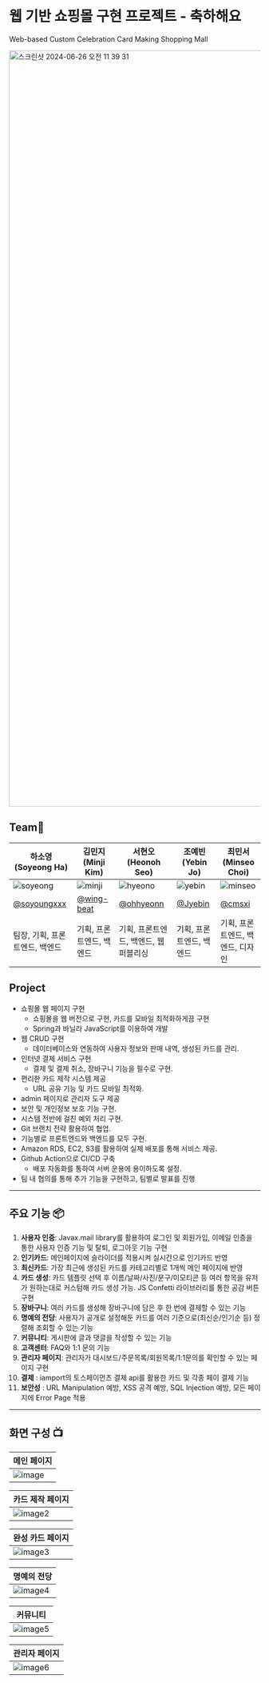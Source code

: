 # 웹 기반 쇼핑몰 구현 프로젝트 - 축하해요
Web-based Custom Celebration Card Making Shopping Mall

<img width="1512" alt="스크린샷 2024-06-26 오전 11 39 31" src="https://github.com/Jyebin/shinhan_team2_chukahaeyo/assets/108725996/73f2fc1d-8afe-469d-b9ea-0631946ece91">

## Team🐥

| 하소영 (Soyeong Ha)                                                                                              | 김민지(Minji Kim)                                                                                              | 서현오(Heonoh Seo)                                                                                              | 조예빈(Yebin Jo)                                                                                                | 최민서(Minseo Choi)                                                                                            |
|---------------------------------------------------------------------------------------------------------------|-------------------------------------------------------------------------------------------------------------|--------------------------------------------------------------------------------------------------------------|--------------------------------------------------------------------------------------------------------------|-------------------------------------------------------------------------------------------------------------|
| ![soyeong](https://github.com/Jyebin/shinhan_team3_omok/assets/67955977/d4212bca-3100-4b21-bc24-3bb171350336) | ![minji](https://github.com/Jyebin/shinhan_team3_omok/assets/67955977/6a5d0a60-8ebb-4548-8071-2957265442ef) | ![hyeono](https://github.com/Jyebin/shinhan_team3_omok/assets/67955977/9efc21d8-3525-4ddf-8126-b2fcda73e8a5)  | ![yebin](https://github.com/Jyebin/shinhan_team3_omok/assets/67955977/47f41339-2451-4c5b-9461-e83772ad8ecc)| ![minseo](https://github.com/Jyebin/shinhan_team3_omok/assets/67955977/1135661a-ed49-4b5a-9962-16fb87eb53d4) |
| [@soyoungxxx](https://github.com/soyoungxxx/)                                                                                                    | [@wing-beat](https://github.com/wing-beat/)                                                                                                  | [@ohhyeonn](https://github.com/ohhyeonn/)                                                                                                    | [@Jyebin](https://github.com/Jyebin/)                                                                                                      | [@cmsxi](https://github.com/cmsxi/)    
| 팀장, 기획, 프론트엔드, 백엔드                                                                                            | 기획, 프론트엔드, 백엔드                                                                                              | 기획, 프론트엔드, 백엔드, 웹 퍼블리싱                                                                                       | 기획, 프론트엔드, 백엔드                                                                                               | 기획, 프론트엔드, 백엔드, 디자인                                                                                         |

## Project
* 쇼핑몰 웹 페이지 구현
  - 쇼핑몰을 웹 버전으로 구현, 카드를 모바일 최적화하게끔 구현
  - Spring과 바닐라 JavaScript를 이용하여 개발
* 웹 CRUD 구현
  - 데이터베이스와 연동하여 사용자 정보와 판매 내역, 생성된 카드를 관리.
* 인터넷 결제 서비스 구현
  - 결제 및 결제 취소, 장바구니 기능을 필수로 구현.
* 편리한 카드 제작 시스템 제공
  - URL 공유 기능 및 카드 모바일 최적화.
* admin 페이지로 관리자 도구 제공
* 보안 및 개인정보 보호 기능 구현.
* 시스템 전반에 걸친 예외 처리 구현.
* Git 브랜치 전략 활용하여 협업.
* 기능별로 프론트엔드와 백엔드를 모두 구현.
* Amazon RDS, EC2, S3를 활용하여 실제 배포를 통해 서비스 제공.
* Github Action으로 CI/CD 구축
  - 배포 자동화를 통하여 서버 운용에 용이하도록 설정.
* 팀 내 협의를 통해 추가 기능을 구현하고, 팀별로 발표를 진행

---

## 주요 기능 📦
1. **사용자 인증**: Javax.mail library를 활용하여 로그인 및 회원가입, 이메일 인증을 통한 사용자 인증 기능 및 탈퇴, 로그아웃 기능 구현
2. **인기카드**: 메인페이지에 슬라이더를 적용시켜 실시간으로 인기카드 반영
3. **최신카드**: 가장 최근에 생성된 카드를 카테고리별로 1개씩 메인 페이지에 반영
4. **카드 생성**: 카드 템플릿 선택 후 이름/날짜/사진/문구/이모티콘 등 여러 항목을 유저가 원하는대로 커스텀해 카드 생성 가능. JS Confetti 라이브러리를 통한 공감 버튼 구현
5. **장바구니**: 여러 카드를 생성해 장바구니에 담은 후 한 번에 결제할 수 있는 기능
6. **명예의 전당**: 사용자가 공개로 설정해둔 카드를 여러 기준으로(최신순/인기순 등) 정렬해 조회할 수 있는 기능
7. **커뮤니티**: 게시판에 글과 댓글을 작성할 수 있는 기능
8. **고객센터**: FAQ와 1:1 문의 기능
9. **관리자 페이지**: 관리자가 대시보드/주문목록/회원목록/1:1문의를 확인할 수 있는 페이지 구현
10. **결제** : iamport의 토스페이먼츠 결제 api를 활용한 카드 및 각종 페이 결제 기능
11. **보안성** : URL Manipulation 예방, XSS 공격 예방, SQL Injection 예방, 모든 페이지에 Error Page 적용
    
---

## 화면 구성 📺
| 메인 페이지 |
|---------------------------------------------------------------------------------------------------------------------------------------------|
| ![image](https://github.com/user-attachments/assets/419f5111-90a8-4b25-8327-d2bb0021f8b6) |


| 카드 제작 페이지 |
|---------------------------------------------------------------------------------------------------------------------------------------------|
| ![image2](https://github.com/user-attachments/assets/dc408225-9160-441f-8418-5a40e57d9f53) |


| 완성 카드 페이지 |
|---------------------------------------------------------------------------------------------------------------------------------------------|
| ![image3](https://github.com/user-attachments/assets/a33139bb-b707-4d5a-8c9d-2051bd73734d) |


| 명예의 전당 |
|---------------------------------------------------------------------------------------------------------------------------------------------|
| ![image4](https://github.com/user-attachments/assets/e5533662-f7fc-41da-bbed-5f15867059e7) |


| 커뮤니티 |
|---------------------------------------------------------------------------------------------------------------------------------------------|
| ![image5](https://github.com/user-attachments/assets/50414ee7-d9d0-49b2-9d45-2535f364cf4f) |


| 관리자 페이지 |
|---------------------------------------------------------------------------------------------------------------------------------------------|
| ![image6](https://github.com/user-attachments/assets/35ed672f-1f51-4153-803e-6d9c68441aca) |




